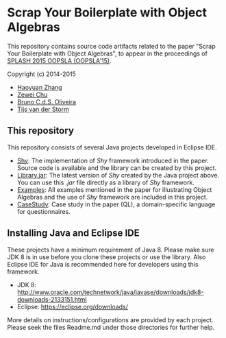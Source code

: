 # Scrap Your Boilerplate with Object Algebras
This repository contains source code artifacts related to the paper "Scrap Your Boilerplate with Object Algebras", to appear in the proceedings of [SPLASH 2015 OOPSLA (OOPSLA'15)](http://2015.splashcon.org/track/oopsla2015).

Copyright (c) 2014-2015

- [Haoyuan Zhang](mailto:hyzhang@cs.hku.hk)
- [Zewei Chu](mailto:jasonchuzewei@gmail.com)
- [Bruno C.d.S. Oliveira](mailto:bruno@cs.hku.hk)   
- [Tijs van der Storm](mailto:tvdstorm@gmail.com)

## This repository

This repository consists of several Java projects developed in Eclipse IDE.

- [Shy](https://github.com/JasonCHU/SYBwithOA/tree/master/Shy): The implementation of _Shy_ framework introduced in the paper. Source code is available and the library can be created by this project.
- [Library.jar](https://github.com/JasonCHU/SYBwithOA/blob/master/Library.jar): The latest version of _Shy_ created by the Java project above. You can use this _.jar_ file directly as a library of _Shy_ framework.
- [Examples](https://github.com/JasonCHU/SYBwithOA/tree/master/Examples): All examples mentioned in the paper for illustrating Object Algebras and the use of _Shy_ framework are included in this project.
- [CaseStudy](https://github.com/JasonCHU/SYBwithOA/tree/master/CaseStudy): Case study in the paper (QL), a domain-specific language for questionnaires.

## Installing Java and Eclipse IDE

These projects have a minimum requirement of Java 8. Please make sure JDK 8 is in use before you clone these projects or use the library. Also Eclipse IDE for Java is recommended here for developers using this framework.

- JDK 8: http://www.oracle.com/technetwork/java/javase/downloads/jdk8-downloads-2133151.html
- Eclipse: https://eclipse.org/downloads/

More details on instructions/configurations are provided by each project. Please seek the files Readme.md under those directories for further help.

